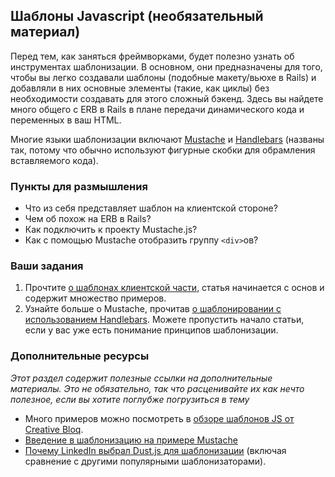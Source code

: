 ## Шаблоны Javascript (необязательный материал)

Перед тем, как заняться фреймворками, будет полезно узнать об инструментах шаблонизации. В основном, они предназначены для того, чтобы вы легко создавали шаблоны (подобные макету/вьюхе в Rails) и добавляли в них основные элементы (такие, как циклы) без необходимости создавать для этого сложный бэкенд. Здесь вы найдете много общего с ERB в Rails в плане передачи динамического кода и переменных в ваш HTML.

Многие языки шаблонизации включают [Mustache](http://mustache.github.io/) и [Handlebars](http://handlebarsjs.com/) (названы так, потому что обычно используют фигурные скобки для обрамления вставляемого кода).

### Пункты для размышления

* Что из себя представляет шаблон на клиентской стороне?
* Чем об похож на ERB в Rails?
* Как подключить к проекту Mustache.js?
* Как с помощью Mustache отобразить группу `<div>`ов?

### Ваши задания

1. Прочтите [о шаблонах клиентской части](http://coding.smashingmagazine.com/2012/12/05/client-side-templating/), статья начинается с основ и содержит множество примеров.
2. Узнайте больше о Mustache, прочитав [о шаблонировании с использованием Handlebars](http://javascriptissexy.com/handlebars-js-tutorial-learn-everything-about-handlebars-js-javascript-templating/). Можете пропустить начало статьи, если у вас уже есть понимание принципов шаблонизации.

### Дополнительные ресурсы

*Этот раздел содержит полезные ссылки на дополнительные материалы. Это не обязательно, так что расценивайте их как нечто полезное, если вы хотите поглубже погрузиться в тему*

* Много примеров можно посмотреть в [обзоре шаблонов JS от Creative Bloq](http://www.creativebloq.com/web-design/templating-engines-9134396).
* [Введение в шаблонизацию на примере Mustache](http://iviewsource.com/codingtutorials/introduction-to-javascript-templating-with-mustache-js/)
* [Почему LinkedIn выбрал Dust.js для шаблонизации](http://engineering.linkedin.com/frontend/client-side-templating-throwdown-mustache-handlebars-dustjs-and-more) (включая сравнение с другими популярными шаблонизаторами).
